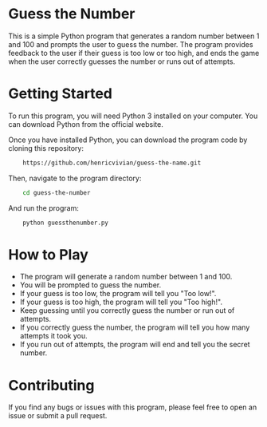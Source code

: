 # Guess the Number
This is a simple Python program that generates a random number between 1 and 100 and prompts the user to guess the number. The program provides feedback to the user if their guess is too low or too high, and ends the game when the user correctly guesses the number or runs out of attempts.

# Getting Started
To run this program, you will need Python 3 installed on your computer. You can download Python from the official website.

Once you have installed Python, you can download the program code by cloning this repository:

```bash
    https://github.com/henricvivian/guess-the-name.git
```
Then, navigate to the program directory:
```bash
    cd guess-the-number
```
And run the program:
```bash
    python guessthenumber.py
```

# How to Play
- The program will generate a random number between 1 and 100.
- You will be prompted to guess the number.
- If your guess is too low, the program will tell you "Too low!".
- If your guess is too high, the program will tell you "Too high!".
- Keep guessing until you correctly guess the number or run out of attempts.
- If you correctly guess the number, the program will tell you how many attempts it took you.
- If you run out of attempts, the program will end and tell you the secret number.

# Contributing
If you find any bugs or issues with this program, please feel free to open an issue or submit a pull request.